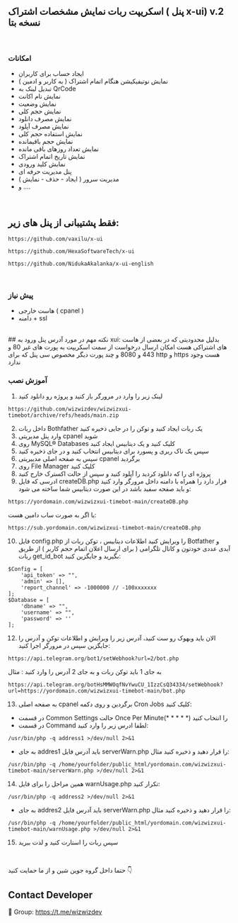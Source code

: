 ## اسکریپت ربات نمایش مشخصات اشتراک ( پنل  x-ui)  v.2 نسخه بتا

<br>

### امکانات

- ایجاد حساب برای کاربران
- نمایش نوتیفیکیشن هنگام اتمام اشتراک ( به کاربر و ادمین )
- تبدیل لینک به QrCode
- نمایش نام اکانت
- نمایش وضعیت 
- نمایش حجم کلی
- نمایش مصرف دانلود
- نمایش مصرف آپلود 
- نمایش استفاده حجم کلی
- نمایش حجم باقیمانده
- نمایش تعداد روزهای باقی مانده
- نمایش تاریخ اتمام اشتراک
- نمایش کلید ورودی  
- پنل مدیریت حرفه ای
- مدیریت سرور ( ایجاد - حذف - نمایش )
- و ....

<br>

## فقط پشتیبانی از پنل های زیر:

```` 
https://github.com/vaxilu/x-ui
```` 



```` 
https://github.com/HexaSoftwareTech/x-ui
````


```` 
https://github.com/NidukaAkalanka/x-ui-english
```` 

<br>


### پیش نیاز

- هاست خارجی ( cpanel )
- دامنه + ssl


<br>
## نکته مهم در مورد آدرس پنل ورود به xui: 
بدلیل محدودیتی که در بعضی از هاست های اشتراکی هست امکان ارسال درخواست از سمت اسکریپت به پورت های غیر 80 و 443 و 8080 و چند پورت دیگر مخصوص سی پنل که برای http و https هست وجود ندارد
<br>

### آموزش نصب

1. لینک زیر را وارد در مرورگر باز کنید و پروژه رو دانلود کنید
```` 
https://github.com/wizwizdev/wizwizxui-timebot/archive/refs/heads/main.zip
````
2. داخل ربات Bothfather یک ربات ایجاد کنید و توکن را در جایی ذخیره کنید
3. وارد پنل مدیریتی cpanel شوید
4. روی MySQL® Databases کلیک کنید و یک دیتابیس ایجاد کنید
5. سپس یک ناک ربری و پسورد برای دیتابیس انتخاب کنید و در جای ذخیره کنید
6. سپس به صفحه اصلی مدییریتی cpanel برگردید
7. روی File Manager کلیک کنید
8. پروژه ای را که دانلود کردید را آپلود کنید و سپس از حالت اکسترک خارج کنید
9. ادرسی که فایل createDB.php قرار دارد را همراه با دامنه داخل مرورگر وارد کنید و باید صفحه سفید باشد در این صورت دیتابیس شما ساخته می شود:

```` 
https://yordomain.com/wizwizxui-timebot-main/createDB.php
````
یا اگر به صورت ساب دامین هست:
```` 
https://sub.yordomain.com/wizwizxui-timebot-main/createDB.php
````


10.  فایل config.php را ویرایش کنید اطلاعات دیتابیس ، توکن ربات از Botfather و آیدی عددی خودتون و کانال تلگرامی ( برای ارسال اعلان اتمام حجم کاربر ) از طریق ربات get_id_bot بگیرید و جایگزین کنید:
```` 
$Config = [
    'api_token' => "",
    'admin' => [],
    'report_channel' => -1000000 // -100xxxxxxx
];
$Database = [
    'dbname' => "",
    'username' => "",
    'password' => ''
];
````

12. الان باید وبهوک رو ست کنید، آدرس زیر را ویرایش و اطلاعات توکن و آدرس را جایگزین سپس در مرورگر اجرا کنید:
````
https://api.telegram.org/bot1/setWebhook?url=2/bot.php
````
به جای 1 باید توکن ربات و به جای 2 آدرس را وارد کنید : مثال
````
https://api.telegram.org/botHsMMWOqfNvYwuCU_1IzzCsQ34334/setWebhook?url=https://yordomain.com/wizwizxui-timebot-main/bot.php
````

13. به صفحه اصلی cpanel برگردین و روی دکمه Cron Jobs کلیک کنید:
- در قسمت Common Settings حالت Once Per Minute(* * * * *) را انتخاب کنید
- در قسمت Command لطفا ادرس زیر را وارد کنید:
````
/usr/bin/php -q address1 >/dev/null 2>&1
````
- به جای addres1 باید آدرس فایل serverWarn.php را قرار دهید و ذخیره کنید مثال:
````
/usr/bin/php -q /home/yourfolder/public_html/yordomain.com/wizwizxui-timebot-main/serverWarn.php >/dev/null 2>&1
````
14. همین مراحل را برای فایل warnUsage.php تکرار کنید:
````
/usr/bin/php -q address2 >/dev/null 2>&1
````
- به جای addres2 باید آدرس فایل serverWarn.php را قرار دهید و ذخیره کنید مثال:
````
/usr/bin/php -q /home/yourfolder/public_html/yordomain.com/wizwizxui-timebot-main/warnUsage.php >/dev/null 2>&1
````

15. سپس ربات را استارت کنید و لذت ببرید

<br>



حتما داخل گروه جوین شین و از ما حمایت کنید 👇

## Contact Developer
💎 Group: https://t.me/wizwizdev

